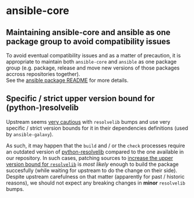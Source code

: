 # ansible-core

## Maintaining ansible-core and ansible as one package group to avoid compatibility issues

To avoid eventual compatibility issues and as a matter of precaution, it is appropriate to maintain both `ansible-core` and `ansible` as one package group (e.g. package, release and move new versions of those packages accross repositories together).  
See the [ansible package README](https://gitlab.archlinux.org/archlinux/packaging/packages/ansible) for more details.

## Specific / strict upper version bound for (python-)resolvelib

Upstream seems [very cautious](https://github.com/ansible/ansible/blob/devel/requirements.txt#L10) with `resolvelib` bumps and use very specific / strict version bounds for it in their dependencies definitions (used by `ansible-galaxy`).

As such, it may happen that the `build` and / or the `check` processes require an outdated version of [python-resolvelib](https://archlinux.org/packages/extra/any/python-resolvelib/) compared to the one available in our repository.
In such cases, patching sources to [increase the upper version bound for `resolvelib`](https://gitlab.archlinux.org/archlinux/packaging/packages/ansible-core/-/commit/55405bd0324c46b5e63a6965cac151149829a9d1) is *most likely* enough to build the package succesfully (while waiting for upstream to do the change on their side).  
Despite upstream carefulness on that matter (apparently for past / historic reasons), we should not expect any breaking changes in **minor** `resolvelib` bumps.
